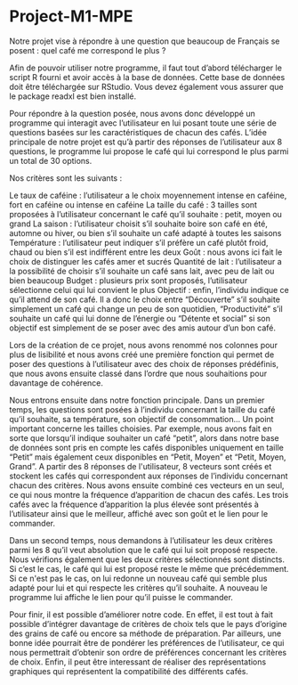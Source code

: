 # Project-M1-MPE

Notre projet vise à répondre à une question que beaucoup de Français se posent : quel café me correspond le plus ?

Afin de pouvoir utiliser notre programme, il faut tout d’abord télécharger le script R fourni et avoir accès à la base de données. Cette base de données doit être téléchargée sur RStudio. Vous devez également vous assurer que le package readxl est bien installé.

Pour répondre à la question posée, nous avons donc développé un programme qui interagit avec l’utilisateur en lui posant toute une série de questions basées sur les caractéristiques de chacun des cafés. L’idée principale de notre projet est qu’à partir des réponses de l’utilisateur aux 8 questions, le programme lui propose le café qui lui correspond le plus parmi un total de 30 options. 

Nos critères sont les suivants :

Le taux de caféine : l’utilisateur a le choix moyennement intense en caféine, fort en caféine ou intense en caféine
La taille du café : 3 tailles sont proposées à l’utilisateur concernant le café qu’il souhaite : petit, moyen ou grand
La saison : l’utilisateur choisit s’il souhaite boire son café en été, automne ou hiver, ou bien s’il souhaite un café adapté à toutes les saisons
Température : l’utilisateur peut indiquer s’il préfère un café plutôt froid, chaud ou bien s’il est indifférent entre les deux
Goût : nous avons ici fait le choix de distinguer les cafés amer et sucrés
Quantité de lait : l’utilisateur a la possibilité de choisir s’il souhaite un café sans lait, avec peu de lait ou bien beaucoup
Budget : plusieurs prix sont proposés, l’utilisateur sélectionne celui qui lui convient le plus
Objectif : enfin, l’individu indique ce qu’il attend de son café. Il a donc le choix entre “Découverte” s’il souhaite simplement un café qui change un peu de son quotidien, “Productivité” s’il souhaite un café qui lui donne de l’énergie ou “Détente et social” si son objectif est simplement de se poser avec des amis autour d’un bon café.

Lors de la création de ce projet, nous avons renommé nos colonnes pour plus de lisibilité et nous avons créé une première fonction qui permet de poser des questions à l’utilisateur avec des choix de réponses prédéfinis, que nous avons ensuite classé dans l’ordre que nous souhaitions pour davantage de cohérence.

Nous entrons ensuite dans notre fonction principale. Dans un premier temps, les questions sont posées à l’individu concernant la taille du café qu’il souhaite, sa température, son objectif de consommation… Un point important concerne les tailles choisies. Par exemple, nous avons fait en sorte que lorsqu’il indique souhaiter un café “petit”, alors dans notre base de données sont pris en compte les cafés disponibles uniquement en taille “Petit” mais également ceux disponibles en “Petit, Moyen” et “Petit, Moyen, Grand”. A partir des 8 réponses de l'utilisateur, 8 vecteurs sont créés et stockent les cafés qui correspondent aux réponses de l’individu concernant chacun des critères. Nous avons ensuite combiné ces vecteurs en un seul, ce qui nous montre la fréquence d’apparition de chacun des cafés. Les trois cafés avec la fréquence d’apparition la plus élevée sont présentés à l’utilisateur ainsi que le meilleur, affiché avec son goût et le lien pour le commander.

Dans un second temps, nous demandons à l’utilisateur les deux critères parmi les 8 qu’il veut absolution que le café qui lui soit proposé respecte. Nous vérifions également que les deux critères sélectionnés sont distincts. Si c’est le cas, le café qui lui est proposé reste le même que précédemment. Si ce n'est pas le cas, on lui redonne un nouveau café qui semble plus adapté pour lui et qui respecte les critères qu’il souhaite. A nouveau le programme lui affiche le lien pour qu’il puisse le commander.

Pour finir, il est possible d’améliorer notre code. En effet, il est tout à fait possible d’intégrer davantage de critères de choix tels que le pays d’origine des grains de café ou encore sa méthode de préparation. Par ailleurs, une bonne idée pourrait être de pondérer les préférences de l’utilisateur, ce qui nous permettrait d’obtenir son ordre de préférences concernant les critères de choix. Enfin, il peut être interessant de réaliser des représentations graphiques qui représentent la compatibilité des différents cafés. 
